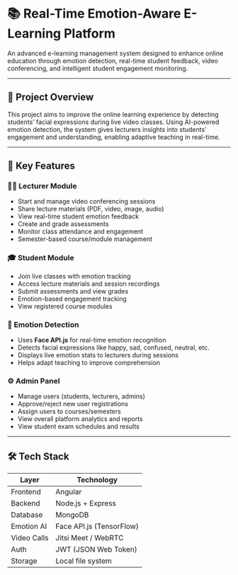 # 📚 Real-Time Emotion-Aware E-Learning Platform

An advanced e-learning management system designed to enhance online education through emotion detection, real-time student feedback, video conferencing, and intelligent student engagement monitoring.

---

## 🚀 Project Overview

This project aims to improve the online learning experience by detecting students’ facial expressions during live video classes. Using AI-powered emotion detection, the system gives lecturers insights into students’ engagement and understanding, enabling adaptive teaching in real-time.

---

## 🎯 Key Features

### 👩‍🏫 Lecturer Module
- Start and manage video conferencing sessions
- Share lecture materials (PDF, video, image, audio)
- View real-time student emotion feedback
- Create and grade assessments
- Monitor class attendance and engagement
- Semester-based course/module management

### 🎓 Student Module
- Join live classes with emotion tracking
- Access lecture materials and session recordings
- Submit assessments and view grades
- Emotion-based engagement tracking
- View registered course modules

### 🧠 Emotion Detection
- Uses **Face API.js** for real-time emotion recognition
- Detects facial expressions like happy, sad, confused, neutral, etc.
- Displays live emotion stats to lecturers during sessions
- Helps adapt teaching to improve comprehension

### ⚙️ Admin Panel
- Manage users (students, lecturers, admins)
- Approve/reject new user registrations
- Assign users to courses/semesters
- View overall platform analytics and reports
- View student exam schedules and results

---

## 🛠️ Tech Stack

| Layer         | Technology         |
| ------------- | ------------------ |
| Frontend      | Angular            |
| Backend       | Node.js + Express  |
| Database      | MongoDB            |
| Emotion AI    | Face API.js (TensorFlow) |
| Video Calls   | Jitsi Meet / WebRTC |
| Auth          | JWT (JSON Web Token) |
| Storage       | Local file system |
